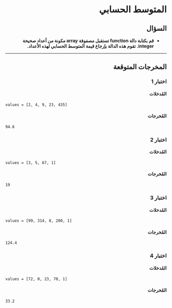 # <div dir="rtl">المتوسط الحسابي</div>

## <div dir="rtl">السؤال</div>

<ul dir="rtl">
<li>
<b>
قم بكتابة دالة function تستقبل مصفوفة array مكونة من أعداد صحيحة integer. تقوم هذه الدالة بإرجاع قيمة المتوسط الحسابي لهذه الأعداد.
</b>
</li>
</ul>

---

## <div dir="rtl">المخرجات المتوقعة</div>

### <div dir="rtl">اختبار 1</div>

#### <div dir="rtl">المُدخلات</div>

```text
values = [2, 4, 9, 23, 435]
```

#### <div dir="rtl">المُخرجات</div>

```text
94.6
```

### <div dir="rtl">اختبار 2</div>

#### <div dir="rtl">المُدخلات</div>

```text
values = [3, 5, 67, 1]
```

#### <div dir="rtl">المُخرجات</div>

```text
19
```

### <div dir="rtl">اختبار 3</div>

#### <div dir="rtl">المُدخلات</div>

```text
values = [99, 314, 8, 200, 1]
```

#### <div dir="rtl">المُخرجات</div>

```text
124.4
```

### <div dir="rtl">اختبار 4</div>

#### <div dir="rtl">المُدخلات</div>

```text
values = [72, 0, 23, 70, 1]
```

#### <div dir="rtl">المُخرجات</div>

```text
33.2
```